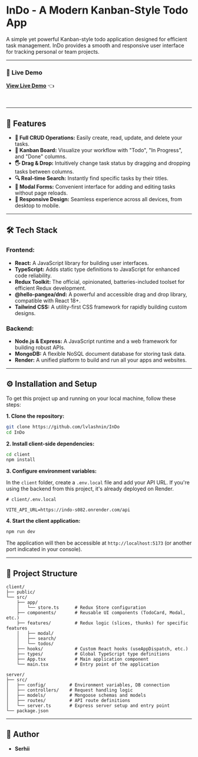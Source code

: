 # InDo - A Modern Kanban-Style Todo App

A simple yet powerful Kanban-style todo application designed for efficient task management. InDo provides a smooth and responsive user interface for tracking personal or team projects.

---

### 🔗 **Live Demo**

**[View Live Demo](https://indo-x6o6.onrender.com/)** 👈

<br>

---

## 🚀 Features

- **📝 Full CRUD Operations:** Easily create, read, update, and delete your tasks.
- **📌 Kanban Board:** Visualize your workflow with "Todo", "In Progress", and "Done" columns.
- **🖐️ Drag & Drop:** Intuitively change task status by dragging and dropping tasks between columns.
- **🔍 Real-time Search:** Instantly find specific tasks by their titles.
- **🎨 Modal Forms:** Convenient interface for adding and editing tasks without page reloads.
- **📱 Responsive Design:** Seamless experience across all devices, from desktop to mobile.

---

## 🛠️ Tech Stack

### Frontend:

- **React:** A JavaScript library for building user interfaces.
- **TypeScript:** Adds static type definitions to JavaScript for enhanced code reliability.
- **Redux Toolkit:** The official, opinionated, batteries-included toolset for efficient Redux development.
- **@hello-pangea/dnd:** A powerful and accessible drag and drop library, compatible with React 18+.
- **Tailwind CSS:** A utility-first CSS framework for rapidly building custom designs.

### Backend:

- **Node.js & Express:** A JavaScript runtime and a web framework for building robust APIs.
- **MongoDB:** A flexible NoSQL document database for storing task data.
- **Render:** A unified platform to build and run all your apps and websites.

---

## ⚙️ Installation and Setup

To get this project up and running on your local machine, follow these steps:

**1. Clone the repository:**

```bash
git clone https://github.com/lvlashnin/InDo
cd InDo
```

**2. Install client-side dependencies:**

```bash
cd client
npm install
```

**3. Configure environment variables:**

In the `client` folder, create a `.env.local` file and add your API URL. If you're using the backend from this project, it's already deployed on Render.

```env
# client/.env.local

VITE_API_URL=https://indo-s082.onrender.com/api
```

**4. Start the client application:**

```bash
npm run dev
```

The application will then be accessible at `http://localhost:5173` (or another port indicated in your console).

---

## 📂 Project Structure

```
client/
├── public/
└── src/
    ├── app/
    │   └── store.ts      # Redux Store configuration
    ├── components/       # Reusable UI components (TodoCard, Modal, etc.)
    ├── features/         # Redux logic (slices, thunks) for specific features
    │   ├── modal/
    │   ├── search/
    │   └── todos/
    ├── hooks/            # Custom React hooks (useAppDispatch, etc.)
    ├── types/            # Global TypeScript type definitions
    ├── App.tsx           # Main application component
    └── main.tsx          # Entry point of the application

server/
├── src/
│   ├── config/         # Environment variables, DB connection
│   ├── controllers/    # Request handling logic
│   ├── models/         # Mongoose schemas and models
│   ├── routes/         # API route definitions
│   └── server.ts       # Express server setup and entry point
└── package.json
```

---

## 👤 Author

- **Serhii**
